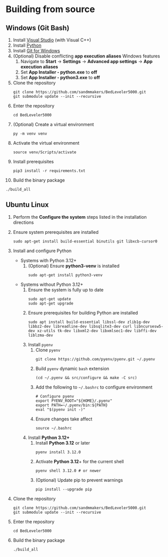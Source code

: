# Building from source
## Windows (Git Bash)
1) Install [Visual Studio] (with Visual C++)
2) Install [Python]
3) Install [Git for Windows]
4) (Optional) Disable conflicting **app execution aliases** Windows features
    1) Navigate to **Start** -> **Settings** -> **Advanced app settings** -> **App execution aliases**
    2) Set **App Installer - python.exe** to **off**
    3) Set **App Installer - python3.exe** to **off**
5) Clone the repository
   ```
   git clone https://github.com/sandmmakers/BedLeveler5000.git
   git submodule update --init --recursive 
   ```
6) Enter the repository
   ```
   cd BedLeveler5000
   ```
7) (Optional) Create a virtual environment
   ```
   py -m venv venv
   ```
8) Activate the virtual environment
   ```
   source venv/Scripts/activate
   ```
9) Install prerequisites
   ```
   pip3 install -r requirements.txt
   ```
10) Build the binary package
   ```
   ./build_all
   ```

## Ubuntu Linux
1) Perform the **Configure the system** steps listed in the installation directions
2) Ensure system prerequisites are installed
   ```
   sudo apt-get install build-essential binutils git libxcb-cursor0
   ```
3) Install and configure Python
    - Systems with Python 3.12+
        1) (Optional) Ensure **python3-venv** is installed
           ```
           sudo apt-get install python3-venv
           ```
    - Systems without Python 3.12+
        1) Ensure the system is fully up to date
           ```
           sudo apt-get update
           sudo apt-get upgrade
           ```
        2) Ensure prerequisites for building Python are installed
           ```
           sudo apt install build-essential libssl-dev zlib1g-dev libbz2-dev libreadline-dev libsqlite3-dev curl libncursesw5-dev xz-utils tk-dev libxml2-dev libxmlsec1-dev libffi-dev liblzma-dev
           ```
        3) Install `pyenv`
            1) Clone `pyenv`
               ```
               git clone https://github.com/pyenv/pyenv.git ~/.pyenv
               ```
            2) Build `pyenv` dynamic `bash` extension
               ```
               (cd ~/.pyenv && src/configure && make -C src)
               ```
            3) Add the following to `~/.bashrc` to configure environment
               ```
               # Configure pyenv
               export PYENV_ROOT="${HOME}/.pyenv"
               export PATH=~/.pyenv/bin:${PATH}
               eval "$(pyenv init -)"
               ```
            4) Ensure changes take affect
               ```
               source ~/.bashrc
               ```
        4) Install **Python 3.12+**
            1) Install **Python 3.12** or later
               ```
               pyenv install 3.12.0
               ```
            2) Activate **Python 3.12**+ for the current shell
               ```
               pyenv shell 3.12.0 # or newer
               ```
            3) (Optional) Update pip to prevent warnings
               ```
               pip install --upgrade pip
               ```
4) Clone the repository
   ```
   git clone https://github.com/sandmmakers/BedLeveler5000.git
   git submodule update --init --recursive
   ```
5) Enter the repository
   ```
   cd BedLeveler5000
   ```
6) Build the binary package
   ```
   ./build_all
   ```

   [Visual Studio]: <https://visualstudio.microsoft.com>
   [Python]: <https://www.python.org>
   [Git for Windows]: <https://gitforwindows.org>